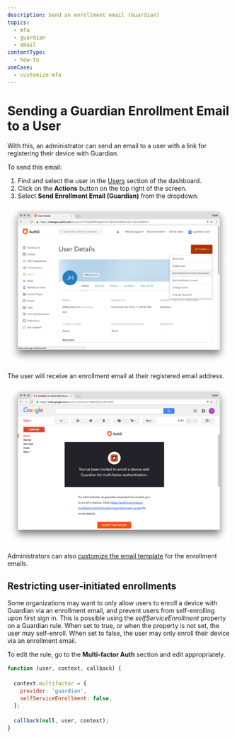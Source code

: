 ```yaml
---
description: Send an enrollment email (Guardian)
topics:
  - mfa
  - guardian
  - email
contentType:
  - how-to
useCase:
  - customize-mfa
---
```

# Sending a Guardian Enrollment Email to a User

With this, an administrator can send an email to a user with a link for registering their device with Guardian.

To send this email:

1. Find and select the user in the [Users](${manage_url}/#/users) section of the dashboard.
2. Click on the **Actions** button on the top right of the screen.
3. Select **Send Enrollment Email (Guardian)** from the dropdown.

 ![](/media/articles/mfa/guardian-send-enrollment-email.png)

The user will receive an enrollment email at their registered email address.

 ![](/media/articles/mfa/enrollment-email.png)

Administrators can also [customize the email template](/email/templates) for the enrollment emails.

## Restricting user-initiated enrollments

Some organizations may want to only allow users to enroll a device with Guardian via an enrollment email, and prevent users from self-enrolling upon first sign in. This is possible using the _selfServiceEnrollment_ property on a Guardian rule. When set to true, or when the property is not set, the user may self-enroll. When set to false, the user may only enroll their device via an enrollment email.

To edit the rule, go to the **Multi-factor Auth** section and edit appropriately.

```js
function (user, context, callback) {

  context.multifactor = {
    provider: 'guardian',
    selfServiceEnrollment: false,
  };

  callback(null, user, context);
}
```
